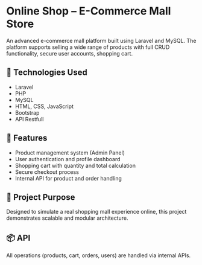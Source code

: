 # Online Shop – E-Commerce Mall Store

An advanced e-commerce mall platform built using Laravel and MySQL. The platform supports selling a wide range of products with full CRUD functionality, secure user accounts, shopping cart.

## 🔧 Technologies Used
- Laravel
- PHP
- MySQL
- HTML, CSS, JavaScript
- Bootstrap
- API Restfull
  

## 🔗 Features
- Product management system (Admin Panel)
- User authentication and profile dashboard
- Shopping cart with quantity and total calculation
- Secure checkout process
- Internal API for product and order handling

## 📂 Project Purpose
Designed to simulate a real shopping mall experience online, this project demonstrates scalable and modular architecture.

## 📦 API
All operations (products, cart, orders, users) are handled via internal APIs.

